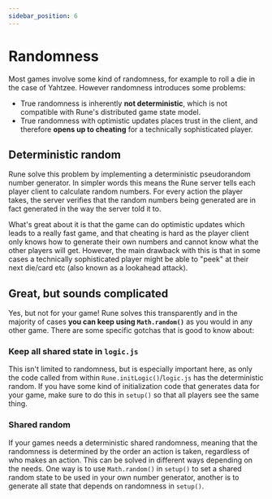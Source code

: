 ```yaml
---
sidebar_position: 6
---
```


# Randomness

Most games involve some kind of randomness, for example to roll a die in the case of Yahtzee. However randomness introduces some problems:

- True randomness is inherently **not deterministic**, which is not compatible with Rune's distributed game state model.
- True randomness with optimistic updates places trust in the client, and therefore **opens up to cheating** for a technically sophisticated player.

## Deterministic random

Rune solve this problem by implementing a deterministic pseudorandom number generator. In simpler words this means the Rune server tells each player client to calculate random numbers. For every action the player takes, the server verifies that the random numbers being generated are in fact generated in the way the server told it to.

What's great about it is that the game can do optimistic updates which leads to a really fast game, and that cheating is hard as the player client only knows how to generate their own numbers and cannot know what the other players will get. However, the main drawback with this is that in some cases a technically sophisticated player might be able to "peek" at their next die/card etc (also known as a lookahead attack).

## Great, but sounds complicated

Yes, but not for your game! Rune solves this transparently and in the majority of cases **you can keep using `Math.random()`** as you would in any other game. There are some specific gotchas that is good to know about:

### Keep all shared state in `logic.js`

This isn't limited to randomness, but is especially important here, as only the code called from within `Rune.initLogic()`/`logic.js` has the deterministic random. If you have some kind of initialization code that generates data for your game, make sure to do this in `setup()` so that all players see the same thing.

### Shared random

If your games needs a deterministic shared randomness, meaning that the randomness is determined by the order an action is taken, regardless of who makes an action. This can be solved in different ways depending on the needs. One way is to use `Math.random()` in `setup()` to set a shared random state to be used in your own number generator, another is to generate all state that depends on randomness in `setup()`.
